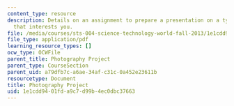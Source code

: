 ```yaml
---
content_type: resource
description: Details on an assignment to prepare a presentation on a type of photography
  that interests you.
file: /media/courses/sts-004-science-technology-world-fall-2013/1e1cdd9401fda9c7d99b4ec0dbc37663_MITSTS_004F13_photog.pdf
file_type: application/pdf
learning_resource_types: []
ocw_type: OCWFile
parent_title: Photography Project
parent_type: CourseSection
parent_uid: a79dfb7c-a6ae-34af-c31c-0a452e23611b
resourcetype: Document
title: Photography Project
uid: 1e1cdd94-01fd-a9c7-d99b-4ec0dbc37663
---
```

